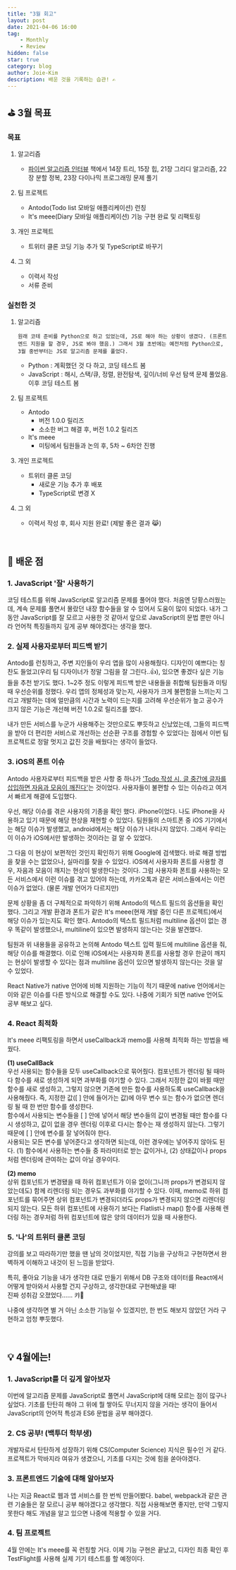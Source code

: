 ```yaml
---
title: "3월 회고"
layout: post
date: 2021-04-06 16:00
tag:
    - Monthly
    - Review
hidden: false
star: true
category: blog
author: Joie-Kim
description: 배운 것을 기록하는 습관! ✍️
---
```


## ⛳️ 3월 목표

### 목표

1. 알고리즘

    - [파이썬 알고리즘 인터뷰](http://www.kyobobook.co.kr/product/detailViewKor.laf?mallGb=KOR&ejkGb=KOR&barcode=9791189909178) 책에서 14장 트리, 15장 힙, 21장 그리디 알고리즘, 22장 분할 정복, 23장 다이나믹 프로그래밍 문제 풀기

2. 팀 프로젝트

    - Antodo(Todo list 모바일 애플리케이션) 런칭
    - It's meee(Diary 모바일 애플리케이션) 기능 구현 완료 및 리팩토링

3. 개인 프로젝트

    - 트위터 클론 코딩 기능 추가 및 TypeScript로 바꾸기

4. 그 외

    - 이력서 작성
    - 서류 준비

### 실천한 것

1. 알고리즘

    `원래 코테 준비를 Python으로 하고 있었는데, JS로 해야 하는 상황이 생겼다. (프론트엔드 지원을 할 경우, JS로 봐야 했음.) 그래서 3월 초반에는 예전처럼 Python으로, 3월 중반부터는 JS로 알고리즘 문제를 풀었다.`

    - Python : 계획했던 것 다 하고, 코딩 테스트 봄
    - JavaScript : 해시, 스택/큐, 정렬, 완전탐색, 깊이/너비 우선 탐색 문제 풀었음. 이후 코딩 테스트 봄

2. 팀 프로젝트

    - Antodo
        - 버전 1.0.0 릴리즈
        - 소소한 버그 해결 후, 버전 1.0.2 릴리즈
    - It's meee
        - 미팅에서 팀원들과 논의 후, 5차 ~ 6차안 진행

3. 개인 프로젝트

    - 트위터 클론 코딩
        - 새로운 기능 추가 후 배포
        - TypeScript로 변경 X

4. 그 외

    - 이력서 작성 후, 회사 지원 완료! (제발 좋은 결과 😹)

<br>

## 📌 배운 점

### 1. JavaScript '잘' 사용하기

코딩 테스트를 위해 JavaScript로 알고리즘 문제를 풀어야 했다. 처음엔 당황스러웠는데, 계속 문제를 풀면서 몰랐던 내장 함수들을 알 수 있어서 도움이 많이 되었다. 내가 그 동안 JavaScript를 잘 모르고 사용한 것 같아서 앞으로 JavaScript의 문법 뿐만 아니라 언어적 특징들까지 깊게 공부 해야겠다는 생각을 했다.

### 2. 실제 사용자로부터 피드백 받기

Antodo를 런칭하고, 주변 지인들이 우리 앱을 많이 사용해줬다. 디자인이 예쁘다는 칭찬도 들었고(우리 팀 디자이너가 정말 그림을 잘 그린다..👍), 있으면 좋겠다 싶은 기능들을 추천 받기도 했다. 1~2주 정도 이렇게 피드백 받은 내용들을 취합해 팀원들과 미팅 때 우선순위를 정했다. 우리 앱의 정체성과 맞는지, 사용자가 크게 불편함을 느끼는지 그리고 개발하는 데에 얼만큼의 시간과 노력이 드는지를 고려해 우선순위가 높고 공수가 크지 않은 기능은 개선해 버전 1.0.2로 릴리즈를 했다.

내가 만든 서비스를 누군가 사용해주는 것만으로도 뿌듯하고 신났었는데, 그들의 피드백을 받아 더 편리한 서비스로 개선하는 선순환 구조를 경험할 수 있었다는 점에서 이번 팀 프로젝트로 정말 멋지고 값진 것을 배웠다는 생각이 들었다.

### 3. iOS의 폰트 이슈

Antodo 사용자로부터 피드백을 받은 사항 중 하나가 <u>'Todo 작성 시, 글 중간에 글자를 삽입하면 자음과 모음이 깨진다'</u>는 것이었다. 사용자들이 불편할 수 있는 이슈라고 여겨서 빠르게 해결에 도입했다.

우선, 해당 이슈를 겪은 사용자의 기종을 확인 했다. iPhone이었다. 나도 iPhone을 사용하고 있기 때문에 해당 현상을 재현할 수 있었다. 팀원들의 스마트폰 중 iOS 기기에서는 해당 이슈가 발생했고, android에서는 해당 이슈가 나타나지 않았다. 그래서 우리는 이 이슈가 iOS에서만 발생하는 것이라는 걸 알 수 있었다.

그 다음 이 현상이 보편적인 것인지 확인하기 위해 Google에 검색했다. 바로 해결 방법을 찾을 수는 없었으나, 실마리를 찾을 수 있었다. iOS에서 사용자화 폰트를 사용할 경우, 자음과 모음이 깨지는 현상이 발생한다는 것이다. 그럼 사용자화 폰트를 사용하는 모든 서비스에서 이런 이슈를 겪고 있어야 하는데, 카카오톡과 같은 서비스들에서는 이런 이슈가 없었다. (물론 개발 언어가 다르지만)

문제 상황을 좀 더 구체적으로 파악하기 위해 Antodo의 텍스트 필드의 옵션들을 확인 했다. 그리고 개발 환경과 폰트가 같은 It's meee(현재 개발 중인 다른 프로젝트)에서 해당 이슈가 있는지도 확인 했다. Antodo의 텍스트 필드처럼 multiline 옵션이 없는 경우 똑같이 발생했으나, multiline이 있으면 발생하지 않는다는 것을 발견했다.

팀원과 위 내용들을 공유하고 논의해 Antodo 텍스트 입력 필드에 multiline 옵션을 줘, 해당 이슈를 해결했다. 이로 인해 iOS에서는 사용자화 폰트를 사용할 경우 한글이 깨지는 현상이 발생할 수 있다는 점과 multiline 옵션이 있으면 발생하지 않는다는 것을 알 수 있었다.

React Native가 native 언어에 비해 지원하는 기능이 적기 때문에 native 언어에서는 이와 같은 이슈를 다른 방식으로 해결할 수도 있다. 나중에 기회가 되면 native 언어도 공부 해보고 싶다.

### 4. React 최적화

It's meee 리팩토링을 하면서 useCallback과 memo를 사용해 최적화 하는 방법을 배웠다.

<b>(1) useCallBack</b><br>
우선 사용되는 함수들을 모두 useCallback으로 묶어줬다. 컴포넌트가 렌더링 될 때마다 함수를 새로 생성하게 되면 과부화를 야기할 수 있다. 그래서 지정한 값이 바뀔 때만 함수를 새로 생성하고, 그렇지 않으면 기존에 만든 함수를 사용하도록 useCallback을 사용해줬다. 즉, 지정한 값([ ] 안에 들어가는 값)에 아무 변수 또는 함수가 없으면 렌더링 될 때 한 번만 함수를 생성한다.<br>
함수에서 사용되는 변수들을 [ ] 안에 넣어서 해당 변수들의 값이 변경될 때만 함수를 다시 생성하고, 값이 없을 경우 렌더링 이후로 다시는 함수는 재 생성하지 않는다. 그렇기 때문에 [ ] 안에 변수를 잘 넣어줘야 한다.<br>
사용되는 모든 변수를 넣어준다고 생각하면 되는데, 이런 경우에는 넣어주지 않아도 된다. (1) 함수에서 사용하는 변수들 중 파라미터로 받는 값이거나, (2) 상태값이나 props처럼 렌더링에 관여하는 값이 아닐 경우이다.

<b>(2) memo</b><br>
상위 컴포넌트가 변경됐을 때 하위 컴포넌트가 이유 없이(그니까 props가 변경되지 않았는데도) 함께 리렌더링 되는 경우도 과부화를 야기할 수 있다. 이때, memo로 하위 컴포넌트를 묶어주면 상위 컴포넌트가 변경되더라도 props가 변경되지 않으면 리렌더링 되지 않는다. 모든 하위 컴포넌트에 사용하기 보다는 Flatlist나 map() 함수를 사용해 렌더링 하는 경우처럼 하위 컴포넌트에 많은 양의 데이터가 있을 때 사용한다.

### 5. '나'의 트위터 클론 코딩

강의를 보고 따라하기만 했을 땐 남의 것이었지만, 직접 기능을 구상하고 구현하면서 완벽하게 이해하고 내것이 된 느낌을 받았다.

특히, 좋아요 기능을 내가 생각한 대로 만들기 위해서 DB 구조와 데이터를 React에서 어떻게 받아와서 사용할 건지 구상하고, 생각한대로 구현해냈을 때!
<br>진짜 성취감 오졌었다...... 캬🤟

나중에 생각하면 별 거 아닌 소소한 기능일 수 있겠지만, 한 번도 해보지 않았던 거라 구현하고 엄청 뿌듯했다.

<br>

## 💡 4월에는!

### 1. JavaScript를 더 깊게 알아보자

이번에 알고리즘 문제를 JavaScript로 풀면서 JavaScript에 대해 모르는 점이 많구나 싶었다. 기초를 탄탄히 해야 그 위에 뭘 쌓아도 무너지지 않을 거라는 생각이 들어서 JavaScript의 언어적 특성과 ES6 문법을 공부 해야겠다.

### 2. CS 공부! (백투더 학부생)

개발자로서 탄탄하게 성장하기 위해 CS(Computer Science) 지식은 필수인 거 같다. 프로젝트가 막바지라 여유가 생겼으니, 기초를 다지는 것에 힘을 쏟아야겠다.

### 3. 프론트엔드 기술에 대해 알아보자

나는 지금 React로 웹과 앱 서비스를 한 번씩 만들어봤다. babel, webpack과 같은 관련 기술들은 잘 모르니 공부 해야겠다고 생각했다. 직접 사용해보면 좋지만, 만약 그렇지 못한다 해도 개념을 알고 있으면 나중에 적용할 수 있을 거다.

### 4. 팀 프로젝트

4월 안에는 It's meee를 꼭 런칭할 거다. 이제 기능 구현은 끝났고, 디자인 최종 확인 후 TestFlight를 사용해 실제 기기 테스트를 할 예정이다.
